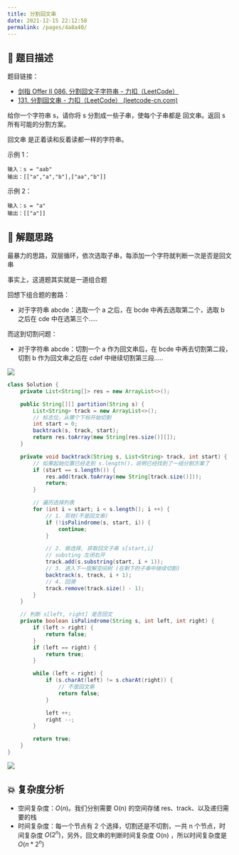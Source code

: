 ```yaml
---
title: 分割回文串
date: 2021-12-15 22:12:58
permalink: /pages/4a8a40/
---
```


## 📃 题目描述

题目链接：

- [剑指 Offer II 086. 分割回文子字符串 - 力扣（LeetCode）](https://leetcode.cn/problems/M99OJA/)
- [131. 分割回文串 - 力扣（LeetCode） (leetcode-cn.com)](https://leetcode-cn.com/problems/palindrome-partitioning/)

给你一个字符串 s，请你将 s 分割成一些子串，使每个子串都是 回文串。返回 s 所有可能的分割方案。

回文串 是正着读和反着读都一样的字符串。

示例 1：

```
输入：s = "aab"
输出：[["a","a","b"],["aa","b"]]
```

示例 2：

```
输入：s = "a"
输出：[["a"]]
```

## 🔔 解题思路

最暴力的思路，双层循环，依次选取子串，每添加一个字符就判断一次是否是回文串

事实上，这道题其实就是一道组合题

回想下组合题的套路：

- 对于字符串 abcde：选取一个 a 之后，在 bcde 中再去选取第二个，选取 b 之后在 cde 中在选第三个.....

而这到切割问题：

- 对于字符串 abcde：切割一个 a 作为回文串后，在 bcde 中再去切割第二段，切割 b 作为回文串之后在 cdef 中继续切割第三段.....

![](https://cs-wiki.oss-cn-shanghai.aliyuncs.com/img/20211215223828.png)


```java
class Solution {
    private List<String[]> res = new ArrayList<>();

    public String[][] partition(String s) {
        List<String> track = new ArrayList<>();
        // 标志位，从哪个下标开始切割
        int start = 0;
        backtrack(s, track, start);
        return res.toArray(new String[res.size()][]);
    }

    private void backtrack(String s, List<String> track, int start) {
        // 如果起始位置已经走到 s.length()，说明已经找到了一组分割方案了
        if (start == s.length()) {
            res.add(track.toArray(new String[track.size()]));
            return;
        }

        // 遍历选择列表
        for (int i = start; i < s.length(); i ++) {
            // 1. 剪枝(不是回文串)
            if (!isPalindrome(s, start, i)) {
                continue;
            }

            // 2. 做选择, 获取回文子串 s[start,i]
            // substing 左闭右开
            track.add(s.substring(start, i + 1));
            // 3. 进入下一层解空间树 (在剩下的子串中继续切割)
            backtrack(s, track, i + 1);
            // 4. 回溯
            track.remove(track.size() - 1);
        }
    }

    // 判断 s[left, right] 是否回文
    private boolean isPalindrome(String s, int left, int right) {
        if (left > right) {
            return false;
        }
        if (left == right) {
            return true;
        }

        while (left < right) {
            if (s.charAt(left) != s.charAt(right)) {
                // 不是回文串
                return false;
            }

            left ++;
            right --;
        }

        return true;
    }
}
```

![](https://cs-wiki.oss-cn-shanghai.aliyuncs.com/img/20211215223008.png)

## 💥 复杂度分析

- 空间复杂度：*O*(*n*)。我们分别需要 O(n) 的空间存储 res、track、以及递归需要的栈
- 时间复杂度：每一个节点有 2 个选择，切割还是不切割，一共 n 个节点，时间复杂度 $O(2^n)$，另外，回文串的判断时间复杂度 O(n) ，所以时间复杂度是 $O(n * 2^n)$

